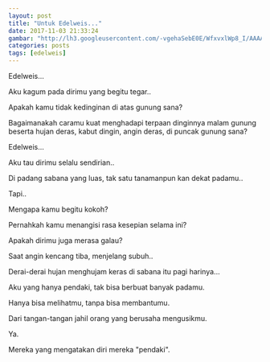 ```yaml
---
layout: post
title: "Untuk Edelweis..."
date: 2017-11-03 21:33:24
gambar: "http://lh3.googleusercontent.com/-vgehaSebE0E/WfxvxlWp8_I/AAAAAAAACpI/MqezDl9qugAZQdgkrWC843bTfPRhHIh_wCLcBGAs/h120/Bunga-Edelweis-Senduro.jpg"
categories: posts
tags: [edelweis]
---
```


Edelweis...

Aku kagum pada dirimu yang begitu tegar..

Apakah kamu tidak kedinginan di atas gunung sana?

Bagaimanakah caramu kuat menghadapi terpaan dinginnya malam gunung beserta hujan deras, kabut dingin, angin deras, di puncak gunung sana?

Edelweis...

Aku tau dirimu selalu sendirian..

Di padang sabana yang luas, tak satu tanamanpun kan dekat padamu..

Tapi..

Mengapa kamu begitu kokoh?

Pernahkah kamu menangisi rasa kesepian selama ini?

Apakah dirimu juga merasa galau?

Saat angin kencang tiba, menjelang subuh..

Derai-derai hujan menghujam keras di sabana itu pagi harinya...

Aku yang hanya pendaki, tak bisa berbuat banyak padamu.

Hanya bisa melihatmu, tanpa bisa membantumu.

Dari tangan-tangan jahil orang yang berusaha mengusikmu.

Ya.

Mereka yang mengatakan diri mereka "pendaki".